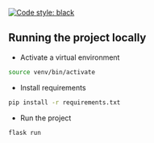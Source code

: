 [![Code style: black](https://img.shields.io/badge/code%20style-black-000000.svg)](https://github.com/psf/black)

## Running the project locally
- Activate a virtual environment
```bash
source venv/bin/activate
```

- Install requirements
```bash
pip install -r requirements.txt
```

- Run the project
```bash
flask run
```